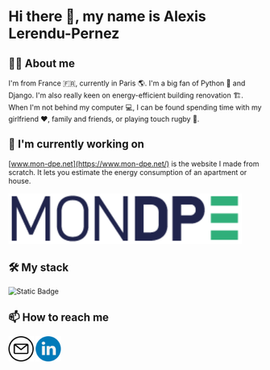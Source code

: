 # Hi there 👋, my name is Alexis Lerendu-Pernez

## 🙋‍♂️ About me

I'm from France 🇫🇷, currently in Paris 🌎. I'm a big fan of Python 🐍 and Django. I'm also really keen on energy-efficient building renovation 🏗️. When I'm not behind my computer 💻, I can be found spending time with my girlfriend ❤️, family and friends, or playing touch rugby 🏉.

## 🔭 I'm currently working on

[www.mon-dpe.net](https://www.mon-dpe.net/) is the website I made from scratch. It lets you estimate the energy consumption of an apartment or house.
<br>
<br>
[<img src="logo_mondpe.png" alt="Logo MON DPE" height="100px">](https://www.mon-dpe.net/)

## 🛠️ My stack
![Static Badge](https://img.shields.io/badge/HTML-E34F26?logo=html5&logoColorwhite&style=flat)



## 📫 How to reach me

[<img src="email.png" height="50px">](mailto:contact.mondpe@gmail.com)
[<img src="linkedin.png" height="50px">](https://www.linkedin.com/in/alp1988/)
